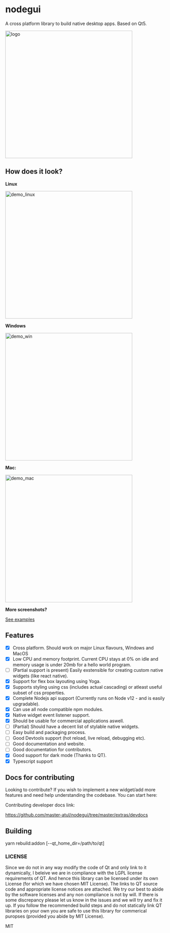 # nodegui

A cross platform library to build native desktop apps. Based on Qt5.

<img alt="logo" src="https://github.com/master-atul/nodegui/raw/master/extras/logo/logo.png" height="400" />

## How does it look?

**Linux**

<img alt="demo_linux" src="https://github.com/master-atul/nodegui/raw/master/examples/calculator/calculator_linux.png" height="400" />

**Windows**

<img alt="demo_win" src="https://github.com/master-atul/nodegui/raw/master/examples/calculator/calculator_win.jpg" height="400" />

**Mac:**

<img alt="demo_mac" src="https://github.com/master-atul/nodegui/raw/master/examples/calculator/calculator_mac.png" height="400" />

**More screenshots?**

[See examples](https://github.com/master-atul/nodegui/tree/master/examples/)

## Features

- [x] Cross platform. Should work on major Linux flavours, Windows and MacOS
- [x] Low CPU and memory footprint. Current CPU stays at 0% on idle and memory usage is under 20mb for a hello world program.
- [ ] (Partial support is present) Easily exstensible for creating custom native widgets (like react native).
- [x] Support for flex box layouting using Yoga.
- [x] Supports styling using css (includes actual cascading) or atleast useful subset of css properties.
- [x] Complete Nodejs api support (Currently runs on Node v12 - and is easily upgradable).
- [x] Can use all node compatible npm modules.
- [x] Native widget event listener support.
- [x] Should be usable for commercial applications aswell.
- [ ] (Partial) Should have a decent list of stylable native widgets.
- [ ] Easy build and packaging process.
- [ ] Good Devtools support (hot reload, live reload, debugging etc).
- [ ] Good documentation and website.
- [ ] Good documentation for contributors.
- [x] Good support for dark mode (Thanks to QT).
- [x] Typescript support

## Docs for contributing

Looking to contribute? If you wish to implement a new widget/add more features and need help understanding the codebase. You can start here:

Contributing developer docs link:

https://github.com/master-atul/nodegui/tree/master/extras/devdocs


## Building

yarn rebuild:addon [--qt_home_dir=/path/to/qt]

### LICENSE

Since we do not in any way modify the code of Qt and only link to it dynamically, I beleive we are in compliance with the LGPL license requirements of QT. And hence this library can be licensed under its own License (for which we have chosen MIT License).
The links to QT source code and appropriate license notices are attached. We try our best to abide by the software licenses and any non compliance is not by will. If there is some discrepancy please let us know in the issues and we will try and fix it up.
If you follow the recommended build steps and do not statically link QT libraries on your own you are safe to use this library for commerical puropses (provided you abide by MIT License).

MIT

